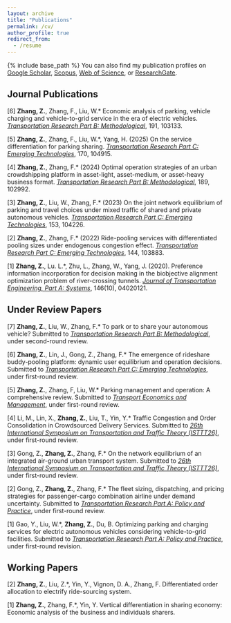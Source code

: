 ```yaml
---
layout: archive
title: "Publications"
permalink: /cv/
author_profile: true
redirect_from:
  - /resume
---
```

{% include base_path %}
You can also find my publication profiles on [Google Scholar](https://scholar.google.com/citations?user=5PQtFDIAAAAJ&hl=zh-CN&oi=ao), [Scopus](https://www-scopus-com.eproxy.lib.hku.hk/authid/detail.uri?authorId=57407113300), [Web of Science](https://www.webofscience.com/wos/author/record/LIC-6662-2024), or [ResearchGate](https://www.researchgate.net/profile/Zhuoye-Zhang).

Journal Publications
------
[6] **Zhang, Z.**, Zhang, F., Liu, W.\* Economic analysis of parking, vehicle charging and vehicle-to-grid
service in the era of electric vehicles. *<u>Transportation Research Part B: Methodological</u>*, 191, 103133.

[5] **Zhang, Z.**, Zhang, F., Liu, W.\*, Yang, H. (2025) On the service differentiation for parking sharing. *<u>Transportation Research Part C: Emerging Technologies</u>*, 170, 104915.

[4] **Zhang, Z.**, Zhang, F.\* (2024) Optimal operation strategies of an urban crowdshipping platform in
asset-light, asset-medium, or asset-heavy business format. *<u>Transportation Research Part B: Methodological</u>*, 189, 102992.

[3] **Zhang, Z.**, Liu, W., Zhang, F.\* (2023) On the joint network equilibrium of parking and travel
choices under mixed traffic of shared and private autonomous vehicles. *<u>Transportation Research Part
C: Emerging Technologies</u>*, 153, 104226.

[2] **Zhang, Z.**, Zhang, F.\* (2022) Ride-pooling services with differentiated pooling sizes under endogenous
congestion effect. *<u>Transportation Research Part C: Emerging Technologies</u>*, 144, 103883.

[1] **Zhang, Z.**, Lu. L.\*, Zhu, L., Zhang, W., Yang, J. (2020). Preference information incorporation for
decision making in the biobjective alignment optimization problem of river-crossing tunnels. *<u>Journal
of Transportation Engineering, Part A: Systems</u>*, 146(10), 04020121.


Under Review Papers
------
[7] **Zhang, Z.**, Liu, W., Zhang, F.\* To park or to share your autonomous vehicle? Submitted to *<u>Transportation
Research Part B: Methodological</u>*, under second-round review.

[6] **Zhang, Z.**, Lin, J., Gong, Z., Zhang, F.\* The emergence of rideshare buddy-pooling platform: dynamic user
equilibrium and operation decisions. Submitted to *<u>Transportation Research Part C: Emerging
Technologies</u>*, under first-round review.

[5] **Zhang, Z.**, Zhang, F, Liu, W.\* Parking management and operation: A comprehensive review. Submitted to *<u>Transport Economics and Management</u>*, under first-round review.

[4] Li, M., Lin, X., **Zhang, Z.**, Liu, T., Yin, Y.\* Traffic Congestion and Order Consolidation in Crowdsourced Delivery Services. Submitted to *<u>26th International Symposium on Transportation and Traffic Theory (ISTTT26)</u>*, under first-round review.

[3] Gong, Z., **Zhang, Z.**, Zhang, F.\* On the network equilibrium of an integrated air-ground urban transport system. Submitted to *<u>26th International Symposium on Transportation and Traffic Theory (ISTTT26)</u>*, under first-round review.

[2] Gong, Z., **Zhang, Z.**, Zhang, F.\* The fleet sizing, dispatching, and pricing strategies for passenger-cargo combination airline under demand uncertainty. Submitted to *<u>Transportation Research Part A: Policy and Practice</u>*, under first-round review.

[1] Gao, Y., Liu, W.\*, **Zhang, Z.**, Du, B. Optimizing parking and charging services for electric autonomous
vehicles considering vehicle-to-grid facilities. Submitted to *<u>Transportation Research Part A:
Policy and Practice</u>*, under first-round revision.


Working Papers
------
[2] **Zhang, Z.**, Liu, Z.\*, Yin, Y., Vignon, D. A., Zhang, F. Differentiated order allocation to electrify ride-sourcing system. 

[1] **Zhang, Z.**, Zhang, F.\*, Yin, Y. Vertical differentiation in sharing economy: Economic analysis of the business and individuals sharers. 


